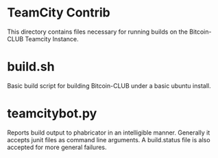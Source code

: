 # TeamCity Contrib

This directory contains files necessary for running builds on the Bitcoin-CLUB Teamcity Instance.

# build.sh

Basic build script for building Bitcoin-CLUB under a basic ubuntu install.

# teamcitybot.py

Reports build output to phabricator in an intelligible manner.  Generally it accepts junit files as command line arguments.  A build.status file is also accepted for more general failures.
